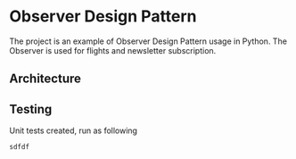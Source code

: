 Observer Design Pattern
=======================

The project is an example of Observer Design Pattern usage in Python.
The Observer is used for flights and newsletter subscription.

Architecture
------------




Testing
-------

Unit tests created, run as following

    sdfdf

